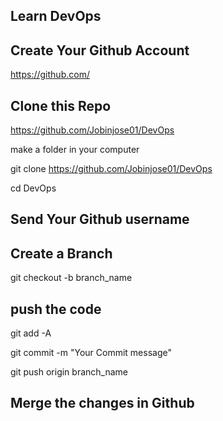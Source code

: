 ## Learn DevOps

## Create Your Github Account 

https://github.com/

## Clone this Repo 

https://github.com/Jobinjose01/DevOps

make a folder in your computer

git clone https://github.com/Jobinjose01/DevOps

cd DevOps


## Send Your Github username


## Create  a Branch

git checkout -b branch_name

## push the code 

git add -A

git commit -m "Your Commit message"

git push origin branch_name

## Merge the changes in Github




